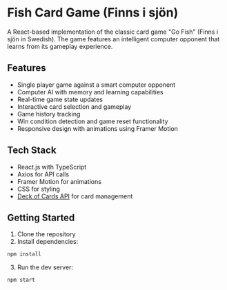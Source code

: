 # Fish Card Game (Finns i sjön)

A React-based implementation of the classic card game "Go Fish" (Finns i sjön in Swedish). The game features an intelligent computer opponent that learns from its gameplay experience.

## Features

- Single player game against a smart computer opponent
- Computer AI with memory and learning capabilities
- Real-time game state updates
- Interactive card selection and gameplay
- Game history tracking
- Win condition detection and game reset functionality
- Responsive design with animations using Framer Motion

## Tech Stack

- React.js with TypeScript
- Axios for API calls
- Framer Motion for animations
- CSS for styling
- [Deck of Cards API](https://deckofcardsapi.com/) for card management

## Getting Started

1. Clone the repository
2. Install dependencies:
```sh
npm install
```
3. Run the dev server:
```sh
npm start
